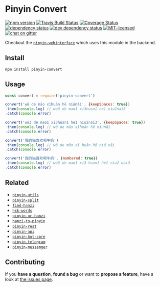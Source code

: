 # Pinyin Convert

[![npm version](https://img.shields.io/npm/v/pinyin-convert.svg)](https://www.npmjs.com/package/pinyin-convert)
[![Travis Build Status](https://travis-ci.org/pepebecker/pinyin-convert.svg)](https://travis-ci.org/pepebecker/pinyin-convert)
[![Coverage Status](https://coveralls.io/repos/github/pepebecker/pinyin-convert/badge.svg)](https://coveralls.io/github/pepebecker/pinyin-convert)
[![dependency status](https://img.shields.io/david/pepebecker/pinyin-convert.svg)](https://david-dm.org/pepebecker/pinyin-convert)
[![dev dependency status](https://img.shields.io/david/dev/pepebecker/pinyin-convert.svg)](https://david-dm.org/pepebecker/pinyin-convert#info=devDependencies)
[![MIT-licensed](https://img.shields.io/github/license/pepebecker/pinyin-convert.svg)](https://opensource.org/licenses/MIT)
[![chat on gitter](https://badges.gitter.im/pepebecker.svg)](https://gitter.im/pepebecker)

Checkout the [`pinyin-webinterface`](https://github.com/pepebecker/pinyin) which uses this module in the backend.

## Install

```shell
npm install pinyin-convert
```

## Usage

```js
const convert = require('pinyin-convert')

convert('wǒ de māo xǐhuān hē niúnǎi', {keepSpaces: true})
.then(console.log) // wo3 de mao1 xi3huan1 he1 niu2nai3
.catch(console.error)

convert('wo3 de mao1 xi3huan1 he1 niu2nai3', {keepSpaces: true})
.then(console.log) // wǒ de māo xǐhuān hē niúnǎi
.catch(console.error)

convert('我的猫喜欢喝牛奶')
.then(console.log) // wǒ de māo xǐ huān hē niú nǎi
.catch(console.error)

convert('我的猫喜欢喝牛奶', {numbered: true})
.then(console.log) // wo3 de mao1 xi3 huan1 he1 niu2 nai3
.catch(console.error)
```

## Related

- [`pinyin-utils`](https://github.com/pepebecker/pinyin-utils)
- [`pinyin-split`](https://github.com/pepebecker/pinyin-split)
- [`find-hanzi`](https://github.com/pepebecker/find-hanzi)
- [`hsk-words`](https://github.com/pepebecker/hsk-words)
- [`pinyin-or-hanzi`](https://github.com/pepebecker/pinyin-or-hanzi)
- [`hanzi-to-pinyin`](https://github.com/pepebecker/hanzi-to-pinyin)
- [`pinyin-rest`](https://github.com/pepebecker/pinyin-rest)
- [`pinyin-api`](https://github.com/pepebecker/pinyin-api)
- [`pinyin-bot-core`](https://github.com/pepebecker/pinyin-bot-core)
- [`pinyin-telegram`](https://github.com/pepebecker/pinyin-telegram)
- [`pinyin-messenger`](https://github.com/pepebecker/pinyin-messenger)

## Contributing

If you **have a question**, **found a bug** or want to **propose a feature**, have a look at [the issues page](https://github.com/pepebecker/pinyin-convert/issues).